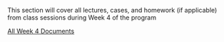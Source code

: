 This section will cover all lectures, cases, and homework (if applicable) from class sessions during Week 4 of the program

[All Week 4 Documents](https://elite-height-60d.notion.site/Week-4-151738528d8a80a4bbe9cef85b72ec00?pvs=4)
